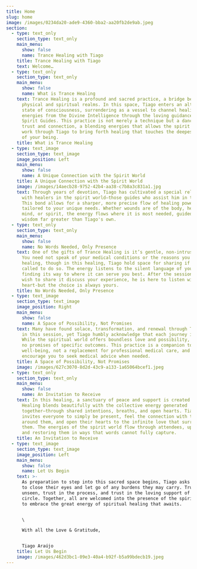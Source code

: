 ```yaml
---
title: Home
slug: home
image: /images/0234da20-ade9-4360-bba2-aa20fb2de9ab.jpeg
section:
  - type: text_only
    section_type: text_only
    main_menu:
      show: false
      name: Trance Healing with Tiago
    title: Trance Healing with Tiago
    text: Welcome…
  - type: text_only
    section_type: text_only
    main_menu:
      show: false
      name: What is Trance Healing
    text: Trance Healing is a profound and sacred practice, a bridge between the
      physical and spiritual realms. In this space, Tiago enters an altered
      state of consciousness, surrendering as a vessel to channel healing
      energies from the Divine Intelligence through the loving guidance of
      Spirit Guides. This practice is not merely a technique but a dance of
      trust and connection, a blending energies that allows the spirit world to
      work through Tiago to bring forth healing that touches the deepest parts
      of your being.
    title: What is Trance Healing
  - type: text_image
    section_type: text_image
    image_position: Left
    main_menu:
      show: false
      name: A Unique Connection with the Spirit World
    title: A Unique Connection with the Spirit World
    image: /images/14aecb28-9752-42b4-aa38-c7b8a3c831a1.jpg
    text: Through years of devotion, Tiago has cultivated a special relationship
      with healers in the spirit world—those guides who assist him in this work.
      This bond allows for a sharper, more precise flow of healing power,
      tailored to your unique needs. Whether wounds are of the body, heart,
      mind, or spirit, the energy flows where it is most needed, guided by a
      wisdom far greater than Tiago's own.
  - type: text_only
    section_type: text_only
    main_menu:
      show: false
      name: No Words Needed, Only Presence 
    text: One of the gifts of Trance Healing is it’s gentle, non-intrusive nature.
      You need not speak of your medical conditions or the reasons you seek
      healing, though in this healing, Tiago hold space for sharing if you feel
      called to do so. The energy listens to the silent language of your soul,
      finding its way to where it can serve you best. After the session, if you
      wish to share it discuss your experience, he is here to listen with open
      heart-but the choice is always yours.
    title: No Words Needed, Only Presence
  - type: text_image
    section_type: text_image
    image_position: Right
    main_menu:
      show: false
      name: A Space of Possibility, Not Promises
    text: Many have found solace, transformation, and renewal through Trance Healing
      in this session, yet Tiago humbly acknowledge that each journey is unique.
      While the spiritual world offers boundless love and possibility, he make
      no promises of specific outcomes. This practice is a companion to your
      well-being, not a replacement for professional medical care, and he always
      encourage you to seek medical advice when needed.
    title: A Space of Possibility, Not Promises
    image: /images/627c3070-8d2d-43c9-a133-1a65064bcef1.jpeg
  - type: text_only
    section_type: text_only
    main_menu:
      show: false
      name: An Invitation to Receive
    text: In this healing, a sanctuary of peace and support is created. Trance
      Healing blends beautifully with the collective energy generated
      together—through shared intentions, breaths, and open hearts. Tiago
      invites everyone to simply be present, feel the connection with those
      around them, and open their hearts to the infinite love that surrounds
      them. The energies of the spirit world flow through attendees, uplifting
      and restoring them in ways that words cannot fully capture.
    title: An Invitation to Receive
  - type: text_image
    section_type: text_image
    image_position: Left
    main_menu:
      show: false
      name: Let Us Begin
    text: >-
      As preparation to step into this sacred space begins, Tiago asks everyone
      to close their eyes and let go of any burdens they may carry. Trust in the
      unseen, trust in the process, and trust in the loving support of the
      circle. Together, all are welcomed into the presence of the spirit world
      to embrace the great energy of spiritual healing that awaits.


      \

      With all the Love & Gratitude,


      Tiago Araújo
    title: Let Us Begin
    image: /images/462d3bc1-09e3-40a4-b92f-b5a99bdecb19.jpeg
---
```

